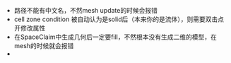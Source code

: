 * 路径不能有中文名，不然mesh update的时候会报错
* cell zone condition 被自动认为是solid后（本来你的是流体），则需要双击点开修改属性
* 在SpaceClaim中生成几何后一定要fill，不然根本没有生成二维的模型，在mesh的时候就会报错
* 